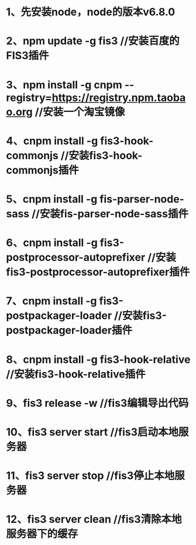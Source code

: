 # 1、先安装node，node的版本v6.8.0
# 2、npm update -g fis3   //安装百度的FIS3插件
# 3、npm install -g cnpm --registry=https://registry.npm.taobao.org  //安装一个淘宝镜像
# 4、cnpm install -g fis3-hook-commonjs  //安装fis3-hook-commonjs插件
# 5、cnpm install -g fis-parser-node-sass  //安装fis-parser-node-sass插件
# 6、cnpm install -g fis3-postprocessor-autoprefixer  //安装fis3-postprocessor-autoprefixer插件
# 7、cnpm install -g fis3-postpackager-loader  //安装fis3-postpackager-loader插件
# 8、cnpm install -g fis3-hook-relative  //安装fis3-hook-relative插件
# 9、fis3 release -w //fis3编辑导出代码
# 10、fis3 server start  //fis3启动本地服务器
# 11、fis3 server stop //fis3停止本地服务器
# 12、fis3 server clean //fis3清除本地服务器下的缓存